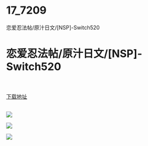 # 17_7209
恋爱忍法帖/原汁日文/[NSP]-Switch520
# 恋爱忍法帖/原汁日文/[NSP]-Switch520
 <br/></br>
[下载地址](https://www.switch520.cc/article/7209 "下载地址")
<br/></br>

<p><span><strong><img src="https://www.switch520.cc/muke_img/upload_art_editor_20201108-1_1f4e62aa99e1f78521777868357f3b9e.jpg"></strong></span></p>
<p><span><strong><img src="https://www.switch520.cc/muke_img/upload_art_editor_20201108-1_53fec9f4c51b90d9f34aaf0439b8033c.jpg"></strong></span></p>
<p><span><strong><img src="https://www.switch520.cc/muke_img/upload_art_editor_20201108-1_fcd4ca30083e80e853f0236879ff6805.jpg"></strong></span></p>
<p></p>
